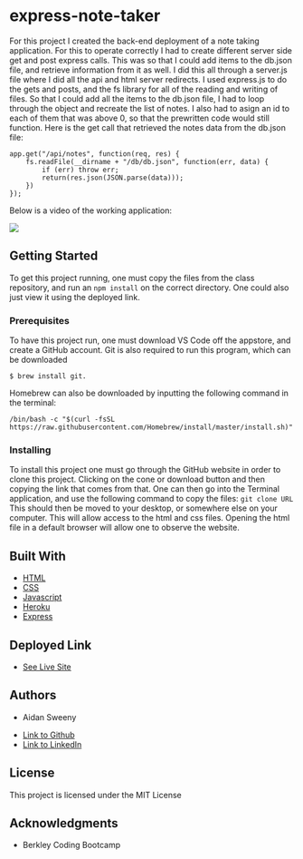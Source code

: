 # express-note-taker
For this project I created the back-end deployment of a note taking application. For this to operate correctly I had to create different server side get and post express calls. This was so that I could add items to the db.json file, and retrieve information from it as well. I did this all through a server.js file where I did all the api and html server redirects. I used express.js to do the gets and posts, and the fs library for all of the reading and writing of files. So that I could add all the items to the db.json file, I had to loop through the object and recreate the list of notes. I also had to asign an id to each of them that was above 0, so that the prewritten code would still function. Here is the get call that retrieved the notes data from the db.json file:

```
app.get("/api/notes", function(req, res) {
    fs.readFile(__dirname + "/db/db.json", function(err, data) {
        if (err) throw err;
        return(res.json(JSON.parse(data)));
    })
});
```
Below is a video of the working application:

![](note-taker.gif)

## Getting Started

To get this project running, one must copy the files from the class repository, and run an `npm install` on the correct directory. One could also just view it using the deployed link.

### Prerequisites

To have this project run, one must download VS Code off the appstore, and create a GitHub account. Git is also required to run this program, which can be downloaded 

```
$ brew install git. 
```
Homebrew can also be downloaded by inputting the following command in the terminal:
```
/bin/bash -c "$(curl -fsSL https://raw.githubusercontent.com/Homebrew/install/master/install.sh)"
```

### Installing

To install this project one must go through the GitHub website in order to clone this project. Clicking on the cone or download button and then copying the link that comes from that. One can then go into the Terminal application, and use the following command to copy the files:
`
git clone URL
`
This should then be moved to your desktop, or somewhere else on your computer. This will allow access to the html and css files. Opening the html file in a default browser will allow one to observe the website.

## Built With

* [HTML](https://developer.mozilla.org/en-US/docs/Web/HTML)
* [CSS](https://developer.mozilla.org/en-US/docs/Web/CSS)
* [Javascript](https://developer.mozilla.org/en-US/docs/Web/JavaScript)
* [Heroku](https://devcenter.heroku.com/categories/reference)
* [Express](https://expressjs.com/en/api.html)

## Deployed Link

* [See Live Site](https://mysterious-sands-92673.herokuapp.com/)

## Authors

* Aidan Sweeny

- [Link to Github](https://github.com/AidanSweeny)
- [Link to LinkedIn](https://www.linkedin.com/in/aidan-sweeny-81075030/)

## License

This project is licensed under the MIT License 

## Acknowledgments

* Berkley Coding Bootcamp



